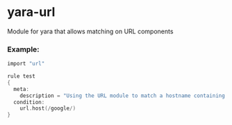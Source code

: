 # yara-url
Module for yara that allows matching on URL components


### Example:

```c
import "url"

rule test
{
  meta:
    description = "Using the URL module to match a hostname containing 'google'
  condition:
    url.host(/google/)
}
```


